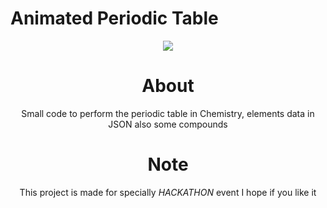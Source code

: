# Animated Periodic Table

<div align="center">
<img src="https://dw.convertfiles.com/files/0735270001635621188/vid-20211030-wa1737.avi"
altr="periodic" border="0">

# About
Small code to perform the periodic table in Chemistry, elements data in JSON
also some compounds 

# Note
This project is made for specially *HACKATHON* event 
I hope if you like it
